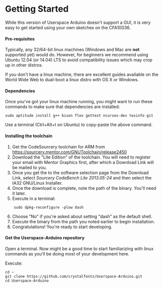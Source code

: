 # Getting Started
While this version of Userspace Arduino doesn't support a GUI, it is very easy to get started using your own sketches on the CFA10036.

#### Pre-requisites

Typically, any 32/64-bit linux machines (Windows and Mac are **not** supported yet) would do. However, for beginners we recommend using Ubuntu 12.04 (or 14.04) LTS to avoid compatibility issues which may crop up in other distros.

If you don't have a linux machine, there are excellent guides available on the World Wide Web to dual-boot a linux distro with OS X or Windows.

#### Dependencies

Once you've got your linux machine running, you might want to run these commands to make sure that dependencies are installed:
```
sudo aptitude install g++ bison flex gettext ncurses-dev texinfo git
```
Use a terminal (Ctrl+Alt+t on Ubuntu) to copy-paste the above command.
#### Installing the toolchain

1. Get the CodeSourcery toolchain for ARM from https://sourcery.mentor.com/GNUToolchain/release2450
2. Download the "Lite Edition" of the toolchain. You will need to register your email with Mentor Graphics first, after which a Download Link will be mailed to you.
3. Once you get the to the software selection page from the Download Link, select *Sourcery CodeBench Lite 2013.05-24* and then select the IA32 GNU/Linux Installer.
4. Once the download is complete, note the path of the binary. You'll need it later.
5. Execute in a terminal:
```
    sudo dpkg-reconfigure -plow dash
```
6. Choose "No" if you're asked about setting "dash" as the default shell.
7. Execute the binary from the path you noted earlier to begin installation.
8. Congratulations! You're ready to start developing.

#### Get the Userspace-Arduino repository

Open a terminal. Now might be a good time to start familiarizing with linux commands as you'll be doing most of your development here.

Execute:

```
cd ~
git clone https://github.com/crystalfontz/Userspace-Arduino.git
cd Userspace-Arduino
```

